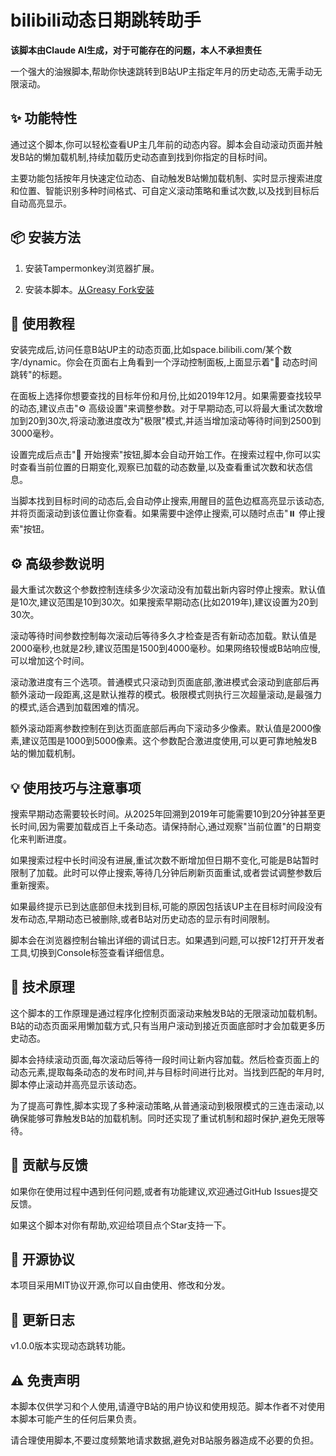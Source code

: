 # bilibili动态日期跳转助手

**该脚本由Claude AI生成，对于可能存在的问题，本人不承担责任**

一个强大的油猴脚本,帮助你快速跳转到B站UP主指定年月的历史动态,无需手动无限滚动。

## ✨ 功能特性

通过这个脚本,你可以轻松查看UP主几年前的动态内容。脚本会自动滚动页面并触发B站的懒加载机制,持续加载历史动态直到找到你指定的目标时间。

主要功能包括按年月快速定位动态、自动触发B站懒加载机制、实时显示搜索进度和位置、智能识别多种时间格式、可自定义滚动策略和重试次数,以及找到目标后自动高亮显示。

## 📦 安装方法

1. 安装Tampermonkey浏览器扩展。

2. 安装本脚本。[从Greasy Fork安装](https://greasyfork.org/zh-CN/scripts/552739-b%E7%AB%99%E5%8A%A8%E6%80%81%E6%97%A5%E6%9C%9F%E8%B7%B3%E8%BD%AC%E5%8A%A9%E6%89%8B)

## 🚀 使用教程

安装完成后,访问任意B站UP主的动态页面,比如space.bilibili.com/某个数字/dynamic。你会在页面右上角看到一个浮动控制面板,上面显示着"📅 动态时间跳转"的标题。

在面板上选择你想要查找的目标年份和月份,比如2019年12月。如果需要查找较早的动态,建议点击"⚙️ 高级设置"来调整参数。对于早期动态,可以将最大重试次数增加到20到30次,将滚动激进度改为"极限"模式,并适当增加滚动等待时间到2500到3000毫秒。

设置完成后点击"🚀 开始搜索"按钮,脚本会自动开始工作。在搜索过程中,你可以实时查看当前位置的日期变化,观察已加载的动态数量,以及查看重试次数和状态信息。

当脚本找到目标时间的动态后,会自动停止搜索,用醒目的蓝色边框高亮显示该动态,并将页面滚动到该位置让你查看。如果需要中途停止搜索,可以随时点击"⏸️ 停止搜索"按钮。

## ⚙️ 高级参数说明

最大重试次数这个参数控制连续多少次滚动没有加载出新内容时停止搜索。默认值是10次,建议范围是10到30次。如果搜索早期动态(比如2019年),建议设置为20到30次。

滚动等待时间参数控制每次滚动后等待多久才检查是否有新动态加载。默认值是2000毫秒,也就是2秒,建议范围是1500到4000毫秒。如果网络较慢或B站响应慢,可以增加这个时间。

滚动激进度有三个选项。普通模式只滚动到页面底部,激进模式会滚动到底部后再额外滚动一段距离,这是默认推荐的模式。极限模式则执行三次超量滚动,是最强力的模式,适合遇到加载困难的情况。

额外滚动距离参数控制在到达页面底部后再向下滚动多少像素。默认值是2000像素,建议范围是1000到5000像素。这个参数配合激进度使用,可以更可靠地触发B站的懒加载机制。

## 💡 使用技巧与注意事项

搜索早期动态需要较长时间。从2025年回溯到2019年可能需要10到20分钟甚至更长时间,因为需要加载成百上千条动态。请保持耐心,通过观察"当前位置"的日期变化来判断进度。

如果搜索过程中长时间没有进展,重试次数不断增加但日期不变化,可能是B站暂时限制了加载。此时可以停止搜索,等待几分钟后刷新页面重试,或者尝试调整参数后重新搜索。

如果最终提示已到达底部但未找到目标,可能的原因包括该UP主在目标时间段没有发布动态,早期动态已被删除,或者B站对历史动态的显示有时间限制。

脚本会在浏览器控制台输出详细的调试日志。如果遇到问题,可以按F12打开开发者工具,切换到Console标签查看详细信息。

## 🔧 技术原理

这个脚本的工作原理是通过程序化控制页面滚动来触发B站的无限滚动加载机制。B站的动态页面采用懒加载方式,只有当用户滚动到接近页面底部时才会加载更多历史动态。

脚本会持续滚动页面,每次滚动后等待一段时间让新内容加载。然后检查页面上的动态元素,提取每条动态的发布时间,并与目标时间进行比对。当找到匹配的年月时,脚本停止滚动并高亮显示该动态。

为了提高可靠性,脚本实现了多种滚动策略,从普通滚动到极限模式的三连击滚动,以确保能够可靠触发B站的加载机制。同时还实现了重试机制和超时保护,避免无限等待。

## 🤝 贡献与反馈

如果你在使用过程中遇到任何问题,或者有功能建议,欢迎通过GitHub Issues提交反馈。

如果这个脚本对你有帮助,欢迎给项目点个Star支持一下。

## 📄 开源协议

本项目采用MIT协议开源,你可以自由使用、修改和分发。

## 📝 更新日志

v1.0.0版本实现动态跳转功能。

## ⚠️ 免责声明

本脚本仅供学习和个人使用,请遵守B站的用户协议和使用规范。脚本作者不对使用本脚本可能产生的任何后果负责。

请合理使用脚本,不要过度频繁地请求数据,避免对B站服务器造成不必要的负担。
